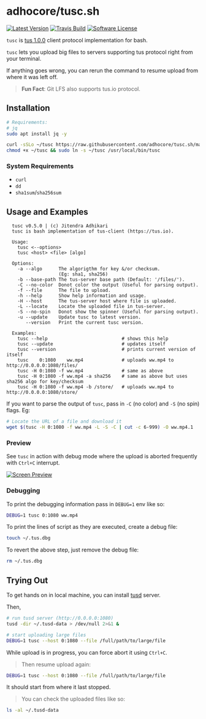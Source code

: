 # adhocore/tusc.sh

[![Latest Version](https://img.shields.io/github/release/adhocore/tusc.sh.svg?style=flat-square)](https://github.com/adhocore/tusc.sh/releases)
[![Travis Build](https://img.shields.io/travis/com/adhocore/tusc.sh/master.svg?style=flat-square)](https://travis-ci.com/adhocore/tusc.sh?branch=master)
[![Software License](https://img.shields.io/badge/license-MIT-brightgreen.svg?style=flat-square)](LICENSE)

`tusc` is [tus 1.0.0](https://tus.io) client protocol implementation for bash.

`tusc` lets you upload big files to servers supporting tus protocol right from your terminal.

If anything goes wrong, you can rerun the command to resume upload from where it was left off.

> **Fun Fact**: Git LFS also supports tus.io protocol.

## Installation

```sh
# Requirements:
# jq
sudo apt install jq -y

curl -sSLo ~/tusc https://raw.githubusercontent.com/adhocore/tusc.sh/master/tusc.sh
chmod +x ~/tusc && sudo ln -s ~/tusc /usr/local/bin/tusc
```

### System Requirements
- `curl`
- `dd`
- `sha1sum`/`sha256sum`


## Usage and Examples
```
  tusc v0.5.0 | (c) Jitendra Adhikari
  tusc is bash implementation of tus-client (https://tus.io).

  Usage:
    tusc <--options>
    tusc <host> <file> [algo]

  Options:
    -a --algo      The algorigthm for key &/or checksum.
                   (Eg: sha1, sha256)
    -b --base-path The tus-server base path (Default: '/files/').
    -C --no-color  Donot color the output (Useful for parsing output).
    -f --file      The file to upload.
    -h --help      Show help information and usage.
    -H --host      The tus-server host where file is uploaded.
    -L --locate    Locate the uploaded file in tus-server.
    -S --no-spin   Donot show the spinner (Useful for parsing output).
    -u --update    Update tusc to latest version.
       --version   Print the current tusc version.

  Examples:
    tusc --help                           # shows this help
    tusc --update                         # updates itself
    tusc --version                        # prints current version of itself
    tusc    0:1080    ww.mp4              # uploads ww.mp4 to http://0.0.0.0:1080/files/
    tusc -H 0:1080 -f ww.mp4              # same as above
    tusc -H 0:1080 -f ww.mp4 -a sha256    # same as above but uses sha256 algo for key/checksum
    tusc -H 0:1080 -f ww.mp4 -b /store/   # uploads ww.mp4 to http://0.0.0.0:1080/store/
```

If you want to parse the output of `tusc`, pass in `-C` (no color) and `-S` (no spin) flags. Eg:
```sh
# Locate the URL of a file and download it
wget $(tusc -H 0:1080 -f ww.mp4 -L -S -C | cut -c 6-999) -O ww.mp4.1
```

### Preview
See `tusc` in action with debug mode where the upload is aborted frequently with `Ctrl+C` interrupt.

[![Screen Preview](https://imgur.com/SN4lE3o.gif "tusc in action")](https://github.com/adhocore/tusc.sh)

### Debugging
To print the debugging information pass in `DEBUG=1` env like so:
```sh
DEBUG=1 tusc 0:1080 ww.mp4
```

To print the lines of script as they are executed, create a debug file:
```sh
touch ~/.tus.dbg
```

To revert the above step, just remove the debug file:
```sh
rm ~/.tus.dbg
```


## Trying Out
To get hands on in local machine, you can install [tusd](https://github.com/tus/tusd#download-pre-builts-binaries-recommended) server.

Then,
```sh
# run tusd server (http://0.0.0.0:1080)
tusd -dir ~/.tusd-data > /dev/null 2>&1 &

# start uploading large files
DEBUG=1 tusc --host 0:1080 --file /full/path/to/large/file
```

While upload is in progress, you can force abort it using `Ctrl+C`.

> Then resume upload again:
```sh
DEBUG=1 tusc --host 0:1080 --file /full/path/to/large/file
```

It should start from where it last stopped.

> You can check the uploaded files like so:
```sh
ls -al ~/.tusd-data
```
